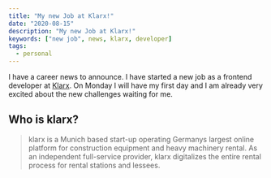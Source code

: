```yaml
---
title: "My new Job at Klarx!"
date: "2020-08-15"
description: "My new Job at Klarx!"
keywords: ["new job", news, klarx, developer]
tags:
  - personal
---
```


I have a career news to announce. I have started a new job as a frontend developer at [Klarx]. On Monday I will have my first day and I am already very excited about the new challenges waiting for me.

## Who is klarx?

> klarx is a Munich based start-up operating Germanys largest online platform for construction equipment and heavy machinery rental. As an independent full-service provider, klarx digitalizes the entire rental process for rental stations and lessees.

[klarx]: http://klarx.de
